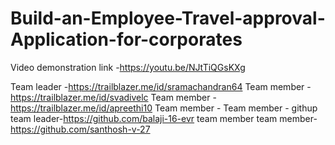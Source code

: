 # Build-an-Employee-Travel-approval-Application-for-corporates
Video demonstration link -https://youtu.be/NJtTiQGsKXg

Team leader -https://trailblazer.me/id/sramachandran64
Team member -https://trailblazer.me/id/svadivelc
Team member -https://trailblazer.me/id/apreethi10
Team member -
Team member -
githup
team leader-https://github.com/balaji-16-evr
team member
team member-https://github.com/santhosh-v-27
